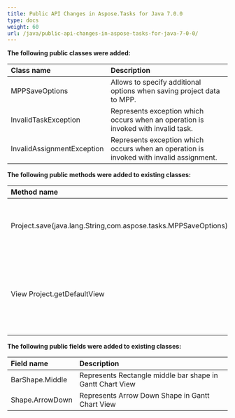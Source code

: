 ```yaml
---
title: Public API Changes in Aspose.Tasks for Java 7.0.0
type: docs
weight: 60
url: /java/public-api-changes-in-aspose-tasks-for-java-7-0-0/
---
```


**The following public classes were added:**

|Class name |Description |
| :- | :- |
|MPPSaveOptions |Allows to specify additional options when saving project data to MPP. |
|InvalidTaskException |Represents exception which occurs when an operation is invoked with invalid task. |
|InvalidAssignmentException |Represents exception which occurs when an operation is invoked with invalid assignment. |
**The following public methods were added to existing classes:**

|Method name |Description |
| :- | :- |
|Project.save(java.lang.String,com.aspose.tasks.MPPSaveOptions) |Saves project to mpp with specified save options |
|View Project.getDefaultView |Gets default view of the project (this data is available for mpp format only) |
**The following public fields were added to existing classes:**

|Field name |Description |
| :- | :- |
|BarShape.Middle |Represents Rectangle middle bar shape in Gantt Chart View |
|Shape.ArrowDown |Represents Arrow Down Shape in Gantt Chart View |

